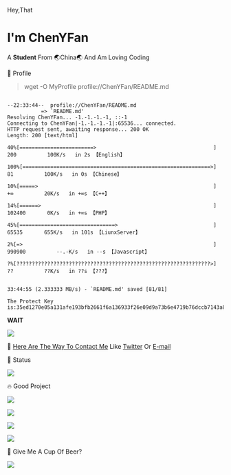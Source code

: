 Hey,That
# I'm ChenYFan

A **Student** From 🌏China🌏 And Am Loving Coding

📄 Profile

> wget -O MyProfile profile://ChenYFan/README.md

```

--22:33:44--  profile://ChenYFan/README.md
           => `README.md'
Resolving ChenYFan... -1.-1.-1.-1, ::-1
Connecting to ChenYFan|-1.-1.-1.-1|:65536... connected.
HTTP request sent, awaiting response... 200 OK
Length: 200 [text/html]

40%[========================>                                      ] 200          100K/s   in 2s 【English】

100%[=============================================================>] 81          100K/s   in 0s 【Chinese】

10%[=====>                                                         ] +∞          20K/s   in +∞s 【C++】

14%[======>                                                        ] 102400       0K/s   in +∞s 【PHP】

45%[===============================>                               ] 65535       655K/s   in 101s 【LiunxServer】

2%[=>                                                              ] 990900          --.-K/s   in --s 【Javascript】

?%[???????????????????????????????????????????????????????????????>] ??          ??K/s   in ??s 【???】


33:44:55 (2.333333 MB/s) - `README.md' saved [81/81]

The Protect Key is:35ed1270e05a131afe193bfb2661f6a136933f26e09d9a73b6e4719b76dccb7143a8b2f63742426db70dfef45dd272aee1fa24d883115cbed25d7eac65aac1d5

```

**WAIT**

![](https://github-readme-stats.cyfan.top/api/top-langs/?username=ChenYFan)


💬 [Here Are The Way To Contact Me](https://cyfan.top/contact.html)
Like [Twitter](https://twitter.com/ChenYF_OHHH) Or [E-mail](mailto:chenyf@cyfan.top)

🐷 Status

![](https://github-readme-stats.cyfan.top/api/?username=ChenYFan&show_icons=true&title_color=fff&icon_color=79ff97&text_color=9f9f9f&bg_color=151515)

🔥 Good Project

[![](https://github-readme-stats.cyfan.top/api/pin/?username=HexoPlusPlus&repo=HexoPlusPlus)](https://github.com/HexoPlusPlus/HexoPlusPlus)

[![](https://github-readme-stats.cyfan.top/api/pin/?username=ChenYFan-Tester&repo=____-help-me-download)](https://github.com/ChenYFan-Tester/____-help-me-download)

[![](https://github-readme-stats.cyfan.top/api/pin/?username=ChenYFan&repo=Bing_Pic_and_Copyright_Catcher)](https://github.com/ChenYFan/Bing_Pic_and_Copyright_Catcher)

[![](https://github-readme-stats.cyfan.top/api/pin/?username=ChenYFan&repo=Dujitang)](https://github.com/ChenYFan/Dujitang)



🍻 Give Me A Cup Of Beer?

![](https://img.cyfan.top/pic/AP.jpg)

